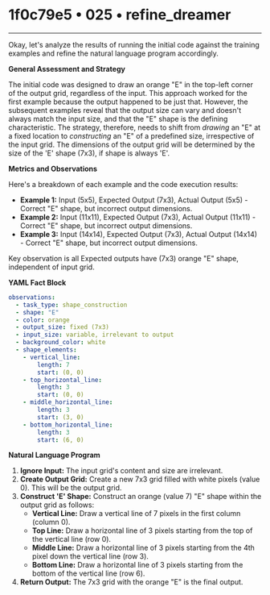 # 1f0c79e5 • 025 • refine_dreamer

---
Okay, let's analyze the results of running the initial code against the training examples and refine the natural language program accordingly.

**General Assessment and Strategy**

The initial code was designed to draw an orange "E" in the top-left corner of the output grid, regardless of the input. This approach worked for the first example because the output happened to be just that. However, the subsequent examples reveal that the output size can vary and doesn't always match the input size, and that the "E" shape is the defining characteristic. The strategy, therefore, needs to shift from *drawing* an "E" at a fixed location to *constructing* an "E" of a predefined size, irrespective of the input grid. The dimensions of the output grid will be determined by the size of the 'E' shape (7x3), if shape is always 'E'.

**Metrics and Observations**

Here's a breakdown of each example and the code execution results:

*   **Example 1:** Input (5x5), Expected Output (7x3), Actual Output (5x5) - Correct "E" shape, but incorrect output dimensions.
*   **Example 2:** Input (11x11), Expected Output (7x3), Actual Output (11x11) - Correct "E" shape, but incorrect output dimensions.
*   **Example 3:** Input (14x14), Expected Output (7x3), Actual Output (14x14) - Correct "E" shape, but incorrect output dimensions.

Key observation is all Expected outputs have (7x3) orange "E" shape, independent of input grid.

**YAML Fact Block**

```yaml
observations:
  - task_type: shape_construction
  - shape: "E"
  - color: orange
  - output_size: fixed (7x3)
  - input_size: variable, irrelevant to output
  - background_color: white
  - shape_elements:
    - vertical_line:
        length: 7
        start: (0, 0)
    - top_horizontal_line:
        length: 3
        start: (0, 0)
    - middle_horizontal_line:
        length: 3
        start: (3, 0)
    - bottom_horizontal_line:
        length: 3
        start: (6, 0)
```

**Natural Language Program**

1.  **Ignore Input:** The input grid's content and size are irrelevant.
2.  **Create Output Grid:** Create a new 7x3 grid filled with white pixels (value 0). This will be the output grid.
3.  **Construct 'E' Shape:** Construct an orange (value 7) "E" shape within the output grid as follows:
    *   **Vertical Line:** Draw a vertical line of 7 pixels in the first column (column 0).
    *   **Top Line:**  Draw a horizontal line of 3 pixels starting from the top of the vertical line (row 0).
    *   **Middle Line:** Draw a horizontal line of 3 pixels starting from the 4th pixel down the vertical line (row 3).
    *   **Bottom Line:** Draw a horizontal line of 3 pixels starting from the bottom of the vertical line (row 6).
4.  **Return Output:** The 7x3 grid with the orange "E" is the final output.

